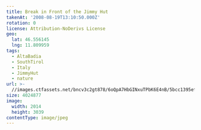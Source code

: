```yaml
---
title: Break in Front of the Jimmy Hut
takenAt: '2008-08-19T13:10:50.000Z'
rotation: 0
license: Attribution-NoDerivs License
geo:
  lat: 46.556145
  lng: 11.809959
tags:
  - AltaBadia
  - SouthTirol
  - Italy
  - JimmyHut
  - nature
url: >-
  //images.ctfassets.net/bncv3c2gt878/6oQpA7HbGINxuTPbK6E4nB/5bcc1395ef89abe35c8088e24ce60c6f/break-in-front-of-the-jimmy-hut_4343895182_o
size: 4024877
image:
  width: 2014
  height: 3039
contentType: image/jpeg
---
```


